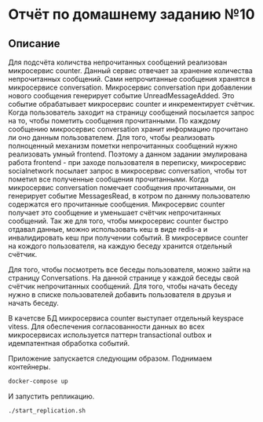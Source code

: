 # Отчёт по домашнему заданию №10

## Описание

Для подсчёта количства непрочитанных сообщений реализован микросервис counter.
Данный сервис отвечает за хранение количества непрочитанных сообщений.
Сами непрочитанные сообщения хранятся в микросервисе conversation.
Микросервис conversation при добавлении нового сообщения генерирует событие UnreadMessageAdded.
Это событие обрабатывает микросервис counter и инкрементирует счётчик.
Когда пользователь заходит на страницу сообщений посылается запрос на то, чтобы пометить сообщения прочитанными.
По каждому сообщению микросервис conversation хранит информацию прочитано ли оно данным пользователем.
Для того, чтобы реализовать полноценный механизм пометки непрочитанных сообщений нужно реализовать умный frontend.
Поэтому а данном задании эмулирована работа frontend - при заходе пользователя в переписку, микросервис socialnetwork
посылает запрос в микросервис conversation, чтобы тот пометил все полученные сообщения прочитанными.
Когда микросервис conversation помечает сообщения прочитанными, он генерирует событие MessagesRead, в котром по даннму пользователю
содержатся его прочитанные сообщения.
Микросервис counter получает это сообщение и уменьшает счётчик непрочитанных сообщений.
Так же для того, чтобы микросервис counter быстро отдавал данные, можно использовать кеш в виде redis-а и инвалидировать кеш при получении событий.
В микросервисе counter на кождого пользователя, на каждую беседу хранится отдельный счётчик.

Для того, чтобы посмотреть все беседы пользователя, можно зайти на страницу Conversations.
На данной странице у каждой беседы свой счётчик непрочитанных сообщений.
Для того, чтобы начать беседу нужно в списке пользователей добавить пользователя в друзья и начать беседу.

В качетсве БД микросервиса counter выступает отдельный keyspace vitess.
Для обеспечения согласованности данных во всех микросервисах используется паттерн transactional outbox и 
идемпатентная обработка событий.

Приложение запускается следующим образом.
Поднимаем контейнеры.
```bash
docker-compose up
```

И запустить репликацию.
```bash
./start_replication.sh
```
